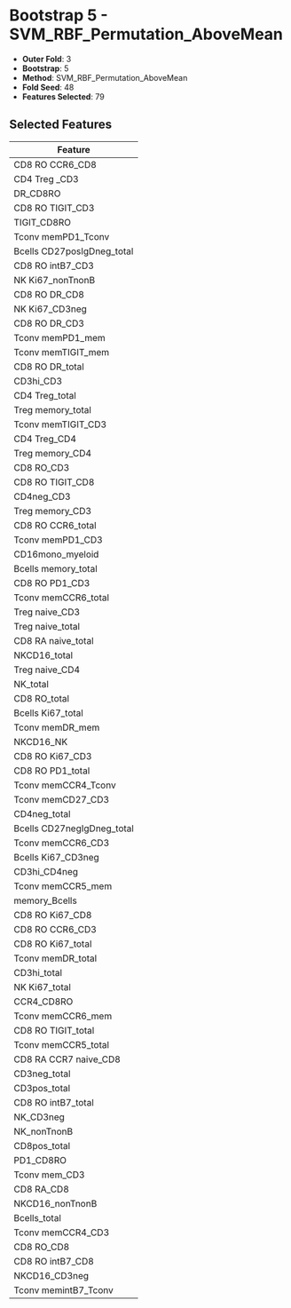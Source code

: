 # Bootstrap 5 - SVM_RBF_Permutation_AboveMean

- **Outer Fold**: 3
- **Bootstrap**: 5
- **Method**: SVM_RBF_Permutation_AboveMean
- **Fold Seed**: 48
- **Features Selected**: 79

## Selected Features

| Feature |
|---------|
| CD8 RO CCR6_CD8 |
| CD4 Treg _CD3 |
| DR_CD8RO |
| CD8 RO TIGIT_CD3 |
| TIGIT_CD8RO |
| Tconv memPD1_Tconv |
| Bcells CD27posIgDneg_total |
| CD8 RO intB7_CD3 |
| NK Ki67_nonTnonB |
| CD8 RO DR_CD8 |
| NK Ki67_CD3neg |
| CD8 RO DR_CD3 |
| Tconv memPD1_mem |
| Tconv memTIGIT_mem |
| CD8 RO DR_total |
| CD3hi_CD3 |
| CD4 Treg_total |
| Treg memory_total |
| Tconv memTIGIT_CD3 |
| CD4 Treg_CD4 |
| Treg memory_CD4 |
| CD8 RO_CD3 |
| CD8 RO TIGIT_CD8 |
| CD4neg_CD3 |
| Treg memory_CD3 |
| CD8 RO CCR6_total |
| Tconv memPD1_CD3 |
| CD16mono_myeloid |
| Bcells memory_total |
| CD8 RO PD1_CD3 |
| Tconv memCCR6_total |
| Treg naive_CD3 |
| Treg naive_total |
| CD8 RA naive_total |
| NKCD16_total |
| Treg naive_CD4 |
| NK_total |
| CD8 RO_total |
| Bcells Ki67_total |
| Tconv memDR_mem |
| NKCD16_NK |
| CD8  RO Ki67_CD3 |
| CD8 RO PD1_total |
| Tconv memCCR4_Tconv |
| Tconv memCD27_CD3 |
| CD4neg_total |
| Bcells CD27negIgDneg_total |
| Tconv memCCR6_CD3 |
| Bcells Ki67_CD3neg |
| CD3hi_CD4neg |
| Tconv memCCR5_mem |
| memory_Bcells |
| CD8 RO Ki67_CD8 |
| CD8 RO CCR6_CD3 |
| CD8 RO Ki67_total |
| Tconv memDR_total |
| CD3hi_total |
| NK Ki67_total |
| CCR4_CD8RO |
| Tconv memCCR6_mem |
| CD8 RO TIGIT_total |
| Tconv memCCR5_total |
| CD8 RA CCR7 naive_CD8 |
| CD3neg_total |
| CD3pos_total |
| CD8 RO intB7_total |
| NK_CD3neg |
| NK_nonTnonB |
| CD8pos_total |
| PD1_CD8RO |
| Tconv mem_CD3 |
| CD8 RA_CD8 |
| NKCD16_nonTnonB |
| Bcells_total |
| Tconv memCCR4_CD3 |
| CD8 RO_CD8 |
| CD8 RO intB7_CD8 |
| NKCD16_CD3neg |
| Tconv memintB7_Tconv |
